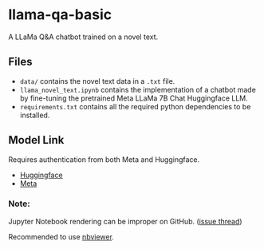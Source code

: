 # llama-qa-basic
A LLaMa Q&amp;A chatbot trained on a novel text.

## Files
- ```data/``` contains the novel text data in a ```.txt``` file.
- ```llama_novel_text.ipynb``` contains the implementation of a chatbot made by fine-tuning the pretrained Meta LLaMa 7B Chat Huggingface LLM.
- ```requirements.txt``` contains all the required python dependencies to be installed.

## Model Link
Requires authentication from both Meta and Huggingface.
- [Huggingface](https://huggingface.co/meta-llama/Llama-2-7b-chat-hf) 
- [Meta](https://llama.meta.com/llama-downloads/)


### Note:
Jupyter Notebook rendering can be improper on GitHub. ([issue thread](https://github.com/jupyter/notebook/issues/5323))

Recommended to use [nbviewer](https://nbviewer.org).

